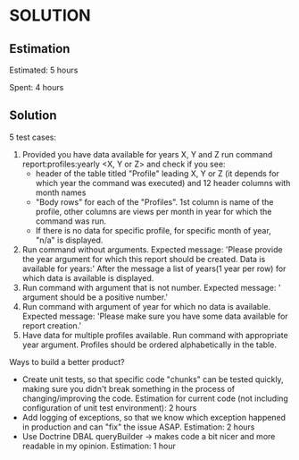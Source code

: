 SOLUTION
========

Estimation
----------
Estimated: 5 hours

Spent: 4 hours


Solution
--------
5 test cases:
1. Provided you have data available for years X, Y and Z run command report:profiles:yearly <X, Y or Z> and check if you see:
      - header of the table titled "Profile" leading X, Y or Z (it depends for which year the command was executed) and 12 header columns with month names
      - "Body rows" for each of the "Profiles". 1st column is name of the profile, other columns are views per month in year for which the command was run.
      - If there is no data for specific profile, for specific month of year, "n/a" is displayed.
2. Run command without arguments. Expected message: 
    'Please provide the year argument for which this report should be created. Data is available for years:'
    After the message a list of years(1 year per row) for which data is available is displayed.
3. Run command with argument that is not number. Expected message:
    '<year> argument should be a positive number.'
4. Run command with argument of year for which no data is available. Expected message:
    'Please make sure you have some data available for report creation.'
5. Have data for multiple profiles available. Run command with appropriate year argument. Profiles should be ordered alphabetically in the table.

Ways to build a better product?
- Create unit tests, so that specific code "chunks" can be tested quickly, making sure you didn't break something in the process of changing/improving the code. Estimation for current code (not including configuration of unit test environment): 2 hours
- Add logging of exceptions, so that we know which exception happened in production and can "fix" the issue ASAP. Estimation: 2 hours
- Use Doctrine DBAL queryBuilder -> makes code a bit nicer and more readable in my opinion. Estimation: 1 hour
    
